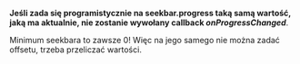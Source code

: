 **Jeśli zada się programistycznie na seekbar.progress taką samą wartość, jaką ma aktualnie, nie zostanie wywołany callback _onProgressChanged_**.

Minimum seekbara to zawsze 0!
Więc na jego samego nie można zadać offsetu, trzeba przeliczać wartości.

